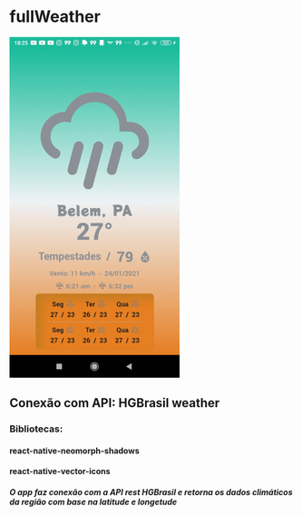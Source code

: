 # fullWeather

<img src="https://github.com/marcelorafael/fullWeather/blob/master/Full-Weather.gif" width="300" height="600" />


## Conexão com API: HGBrasil weather

### Bibliotecas: 
#### react-native-neomorph-shadows
#### react-native-vector-icons

##### O app faz conexão com a API rest HGBrasil e retorna os dados climáticos da região com base na latitude e longetude
